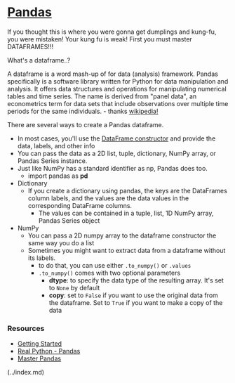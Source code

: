 # [Pandas](https://pandas.pydata.org/pandas-docs/stable/user_guide/10min.html)

If you thought this is where you were gonna get dumplings and kung-fu, you were mistaken! Your kung fu is weak! First you must master DATAFRAMES!!!

What's a dataframe..?

A dataframe is a word mash-up of for data (analysis) framework. Pandas specifically is a software library written for Python for data manipulation and analysis. It offers data structures and operations for manipulating numerical tables and time series. The name is derived from "panel data", an econometrics term for data sets that include observations over multiple time periods for the same individuals. - thanks [wikipedia!](https://en.wikipedia.org/wiki/Pandas_(software)#:~:text=In%20computer%20programming%2C%20pandas%20is,the%20three%2Dclause%20BSD%20license.)

There are several ways to create a Pandas dataframe.
- In most cases, you'll use the [DataFrame constructor](https://pandas.pydata.org/pandas-docs/stable/reference/api/pandas.DataFrame.html) and provide the data, labels, and other info
- You can pass the data as a 2D list, tuple, dictionary, NumPy array, or Pandas Series instance.
- Just like NumPy has a standard identifier as np, Pandas does too. 
  - import pandas as **pd**
- Dictionary
  - If you create a dictionary using pandas, the keys are the DataFrames column labels, and the values are the data values in the corresponding DataFrame columns.
    - The values can be contained in a tuple, list, 1D NumPy array, Pandas Series object
- NumPy
  - You can pass a 2D numpy array to the dataframe constructor the same way you do a list
  - Sometimes you might want to extract data from a dataframe without its labels.
    - to do that, you can use either `.to_numpy()` or `.values`
    - `.to_numpy()` comes with two optional parameters
      - **dtype**: to specify the data type of the resulting array. It's set to `None` by default
      - **copy**: set to `False` if you want to use the original data from the dataframe. Set to `True` if you want to make a copy of the data


### Resources
- [Getting Started](https://pandas.pydata.org/pandas-docs/stable/getting_started/intro_tutorials/index.html)
- [Real Python - Pandas](https://realpython.com/learning-paths/pandas-data-science/)
- [Master Pandas](https://towardsdatascience.com/be-a-more-efficient-data-scientist-today-master-pandas-with-this-guide-ea362d27386)

 (../index.md)
